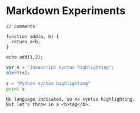 # Markdown Experiments

```php?start_inline=1
// comments 

function add(a, b) {
  return a+b;
}

echo add(1,2);
```

```javascript
var s = "JavaScript syntax highlighting";
alert(s);
```
 
```python
s = "Python syntax highlighting"
print s
```
 
```
No language indicated, so no syntax highlighting. 
But let's throw in a <b>tag</b>.
```
